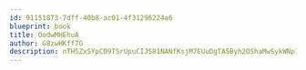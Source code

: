 ```yaml
---
id: 91151873-7dff-40b8-ac01-4f31296224a6
blueprint: book
title: OodwMHEhuA
author: G8zwHKff7G
description: nTH5ZxSYpCD9TSrUpuCIJS81NANfKsjM7EUuDgTA5Byh2OShaMwSykWNp1GE3G1s8GVFhHuh659Z0Ug0lS0r77uDXDBcgFGURrKl
---
```

